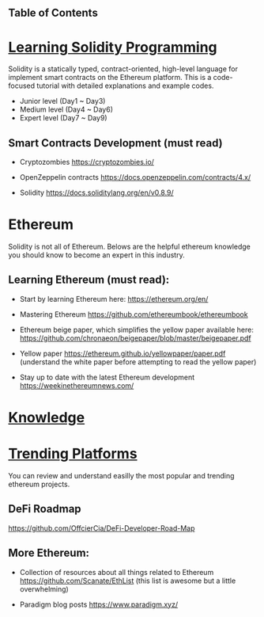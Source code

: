 ## Table of Contents

# [Learning Solidity Programming](/Solidity)

Solidity is a statically typed, contract-oriented, high-level language for implement smart contracts on the Ethereum platform. This is a code-focused tutorial with detailed explanations and example codes.

- Junior level (Day1 ~ Day3)
- Medium level (Day4 ~ Day6)
- Expert level (Day7 ~ Day9)

## Smart Contracts Development (must read)

- Cryptozombies
  https://cryptozombies.io/

- OpenZeppelin contracts
  https://docs.openzeppelin.com/contracts/4.x/
- Solidity
  https://docs.soliditylang.org/en/v0.8.9/

# Ethereum

Solidity is not all of Ethereum. Belows are the helpful ethereum knowledge you should know to become an expert in this industry.

## Learning Ethereum (must read):

- Start by learning Ethereum here:
  https://ethereum.org/en/

- Mastering Ethereum
  https://github.com/ethereumbook/ethereumbook

- Ethereum beige paper, which simplifies the yellow paper available here:
  https://github.com/chronaeon/beigepaper/blob/master/beigepaper.pdf

- Yellow paper
  https://ethereum.github.io/yellowpaper/paper.pdf
  (understand the white paper before attempting to read the yellow paper)

- Stay up to date with the latest Ethereum development
  https://weekinethereumnews.com/

# [Knowledge](Defi)

# [Trending Platforms](Platforms)

You can review and understand easilly the most popular and trending ethereum projects.

## DeFi Roadmap

https://github.com/OffcierCia/DeFi-Developer-Road-Map

## More Ethereum:

- Collection of resources about all things related to Ethereum
  https://github.com/Scanate/EthList
  (this list is awesome but a little overwhelming)

- Paradigm blog posts
  https://www.paradigm.xyz/
